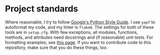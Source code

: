 # Project standards
Where reasonable, I try to follow
[Google's Python Style Guide](https://google.github.io/styleguide/pyguide.html).
I use `yapf` to autoformat my code, and my linter is `flake8`. The settings
for both of these tools are in `setup.cfg`. With few exceptions, all modules,
functions, methods, and attributes need docstrings and (if reasonable) unit
tests. For formatting examples, see
[this page](https://www.sphinx-doc.org/en/master/usage/extensions/example_google.html).
If you want to contribute code to this repository, make sure that you do
these things, too.
